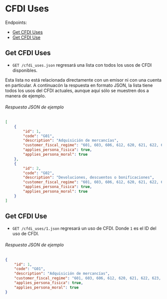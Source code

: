 
CFDI Uses
=========

Endpoints:

- [Get CFDI Uses](#get-cfdi-uses)
- [Get CFDI Use](#get-cfdi-use)


Get CFDI Uses
-------------

* `GET /cfdi_uses.json` regresará una lista con todos los usos de CFDI disponibles.

Esta lista no está relacionada directamente con un emisor ni con una cuenta en particular. A continuacón la respuesta en formato JSON, la lista tiene todos los usos del CFDI actuales, aunque aquí sólo se muestren dos a manera de ejemplo.

###### Respuesta JSON de ejemplo
```json
[
    {
        "id": 1,
        "code": "G01",
        "description": "Adquisición de mercancías",
        "customer_fiscal_regime": "601, 603, 606, 612, 620, 621, 622, 623, 624, 625,626",
        "applies_persona_fisica": true,
        "applies_persona_moral": true
    },
    {
        "id": 2,
        "code": "G02",
        "description": "Devoluciones, descuentos o bonificaciones",
        "customer_fiscal_regime": "601, 603, 606, 612, 620, 621, 622, 623, 624, 625,626",
        "applies_persona_fisica": true,
        "applies_persona_moral": true
    }
]
```

Get CFDI Use
-------------

* `GET /cfdi_uses/1.json` regresará un uso de CFDI. Donde `1` es el ID del uso de CFDI.


###### Respuesta JSON de ejemplo
```json
{
    "id": 1,
    "code": "G01",
    "description": "Adquisición de mercancías",
    "customer_fiscal_regime": "601, 603, 606, 612, 620, 621, 622, 623, 624, 625,626",
    "applies_persona_fisica": true,
    "applies_persona_moral": true
}
```